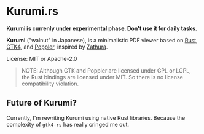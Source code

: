 # Kurumi.rs

**Kurumi is currenly under experimental phase. Don't use it for daily tasks.**

**Kurumi** ("walnut" in Japanese), is a
minimalistic PDF viewer based on
[Rust](https://rust-lang.org),
[GTK4](https://gtk.org),
and [Poppler](https://poppler.freedesktop.org/),
inspired by [Zathura](https://pwmt.org/projects/zathura/).

License: MIT or Apache-2.0

> NOTE: Although GTK and Poppler are licensed under GPL or LGPL, the Rust bindings
> are licensed under MIT. So there is no license compatibility violation.

## Future of Kurumi?

Currently, I'm rewriting Kurumi using native Rust libraries. Because the complexity of `gtk4-rs` has really cringed me out.
